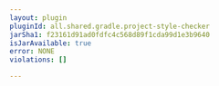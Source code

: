 ```yaml
---
layout: plugin
pluginId: all.shared.gradle.project-style-checker
jarSha1: f23161d91ad0fdfc4c568d89f1cda99d1e3b9640
isJarAvailable: true
error: NONE
violations: []

---
```

